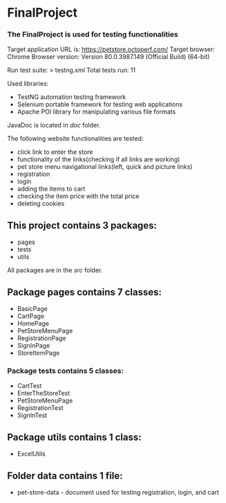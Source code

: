 # FinalProject

### The FinalProject is used for testing functionalities

Target application URL is: https://petstore.octoperf.com/
Target browser: Chrome
Browser version: Version 80.0.3987.149 (Official Build) (64-bit)

Run test suite: > testng.xml Total tests run: 11

Used libraries:

- TestNG automation testing framework
- Selenium portable framework for testing web applications
- Apache POI library for manipulating various file formats

JavaDoc is located in *doc* folder.

The following website functionalities are tested:

- click link to enter the store
- functionality of the links(checking if all links are working)
- pet store menu navigational links(left, quick and picture links)
- registration
- login
- adding the items to cart
- checking the item price with the total price
- deleting cookies


## This project contains 3 packages:
- pages
- tests
- utils

All packages are in the *src* folder.

## Package **pages** contains 7 classes:
- BasicPage
- CartPage
- HomePage
- PetStoreMenuPage
- RegistrationPage
- SignInPage
- StoreItemPage


### Package **tests** contains 5 classes:
- CartTest
- EnterTheStoreTest
- PetStoreMenuPage
- RegistrationTest
- SignInTest

## Package **utils** contains 1 class:
- ExcelUtils

## Folder **data** contains 1 file:
- pet-store-data - document used for testing registration, login, and cart
